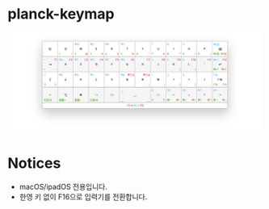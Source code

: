 # planck-keymap

![Keymap Image](./screenshots/keymap.png)

# Notices

* macOS/ipadOS 전용입니다.
* 한영 키 없이 F16으로 입력기를 전환합니다.
